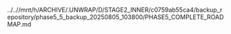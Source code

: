 ../..//mnt/h/ARCHIVE/.UNWRAP/D/STAGE2_INNER/c0759ab55ca4/backup_repository/phase5_5_backup_20250805_103800/PHASE5_COMPLETE_ROADMAP.md